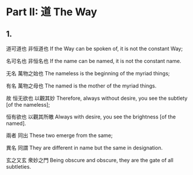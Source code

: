 # Part II: 道 The Way

## 1.

道可道也
非恒道也
If the Way can be spoken of,
it is not the constant Way;

名可名也
非恒名也
If the name can be named,
it is not the constant name.

无名
萬物之始也
The nameless
is the beginning of the myriad things;

有名
萬物之母也
The named
is the mother of the myriad things.

故
恒无欲也
以觀其妙
Therefore,
always without desire,
you see the subtlety [of the nameless];

恒有欲也
以觀其所皦
Always with desire,
you see the brightness [of the named].

兩者
同出
These two
emerge from the same;

異名
同謂
They are different in name
but the same in designation.

玄之又玄
衆妙之門
Being obscure and obscure,
they are the gate of all subtleties.
